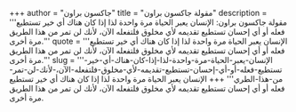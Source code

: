 +++
author = "جاكسون براون"
title = "مقولة جاكسون براون"
description = '''مقولة جاكسون براون: الإنسان يعبر الحياة مرة واحدة لذا إذا كان هناك أي خير تستطيع فعله أو أي إحسان تستطيع تقديمه لأي مخلوق فلتفعله الآن، لأنك لن تمر من هذا الطريق مرة أخرى.'''
quote = '''الإنسان يعبر الحياة مرة واحدة لذا إذا كان هناك أي خير تستطيع فعله أو أي إحسان تستطيع تقديمه لأي مخلوق فلتفعله الآن، لأنك لن تمر من هذا الطريق مرة أخرى.'''
slug = '''الإنسان-يعبر-الحياة-مرة-واحدة-لذا-إذا-كان-هناك-أي-خير-تستطيع-فعله-أو-أي-إحسان-تستطيع-تقديمه-لأي-مخلوق-فلتفعله-الآن،-لأنك-لن-تمر-من-هذا-الطري'''
+++
الإنسان يعبر الحياة مرة واحدة لذا إذا كان هناك أي خير تستطيع فعله أو أي إحسان تستطيع تقديمه لأي مخلوق فلتفعله الآن، لأنك لن تمر من هذا الطريق مرة أخرى.

